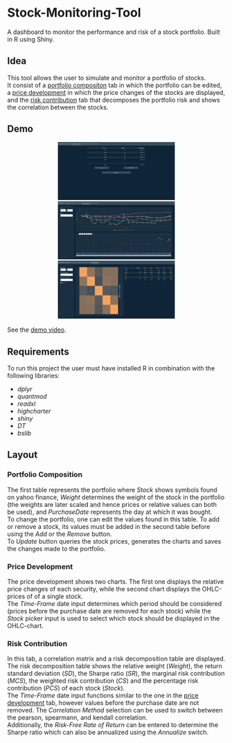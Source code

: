 # Stock-Monitoring-Tool

A dashboard to monitor the performance and risk of a stock portfolio. Built in R using Shiny.


## Idea

This tool allows the user to simulate and monitor a portfolio of stocks.  
It consist of a [portfolio compositon](#portfolio-composition) tab in which the portfolio can be edited, a [price development](#price-development) in which the price changes of the stocks are displayed, and the [risk contribution](#risk-contribution) tab that decomposes the portfolio risk and shows the correlation between the stocks.

## Demo

<p align = "center">
  <img src = "https://github.com/iamklager/Stock-Monitoring-Tool/raw/main/.github/portfolio_composition.png" width = "270" />
  <img src = "https://github.com/iamklager/Stock-Monitoring-Tool/raw/main/.github/price_development.png" width = "270" />
  <img src = "https://github.com/iamklager/Stock-Monitoring-Tool/raw/main/.github/risk_contribution.png" width = "270" />
</p>

See the [demo video](https://youtu.be/PeuBgbIHz6A).

## Requirements

To run this project the user must have installed R in combination with the following libraries:
- *dplyr*
- *quantmod*
- *readxl*
- *highcharter*
- *shiny*
- *DT*
- *bslib*


## Layout

### Portfolio Composition

The first table represents the portfolio where *Stock* shows symbols found on yahoo finance, *Weight* determines the weight of the stock in the portfolio (the weights are later scaled and hence prices or relative values can both be used), and *PurchaseDate* represents the day at which it was bought.  
To change the portfolio, one can edit the values found in this table. To add or remove a stock, its values must be added in the second table before using the *Add* or the *Remove* button.  
To *Update* button queries the stock prices, generates the charts and saves the changes made to the portfolio.


### Price Development

The price development shows two charts. The first one displays the relative price changes of each security, while the second chart displays the OHLC-prices of of a single stock.  
The *Time-Frame* date input determines which period should be considered (prices before the purchase date are removed for each stock) while the *Stock* picker input is used to select which stock should be displayed in the OHLC-chart.


### Risk Contribution

In this tab, a correlation matrix and a risk decomposition table are displayed. The risk decomposition table shows the relative weight (*Weight*), the return standard deviation (*SD*), the Sharpe ratio (*SR*), the marginal risk contribution (*MCS*), the weighted risk contribution (*CS*) and the percentage risk contribution (*PCS*) of each stock (*Stock*).  
The *Time-Frame* date input functions similar to the one in the [price development](#price-development) tab, however values before the purchase date are not removed. 
The *Correlation Method* selection can be used to switch between the pearson, spearmann, and kendall correlation.  
Additionally, the *Risk-Free Rate of Return* can be entered to determine the Sharpe ratio which can also be annualized using the *Annualize* switch.